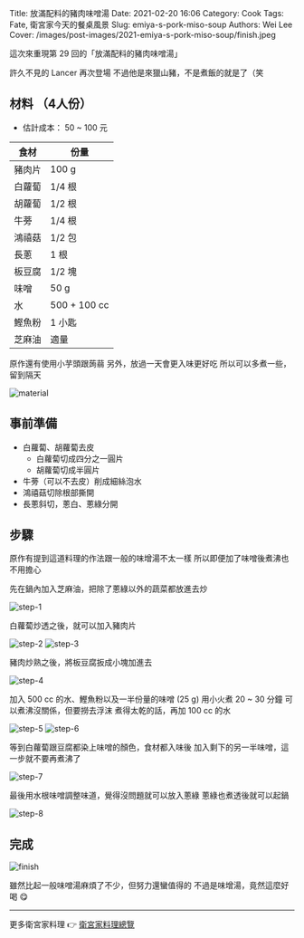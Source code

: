 Title: 放滿配料的豬肉味噌湯
Date: 2021-02-20 16:06
Category: Cook
Tags: Fate, 衛宮家今天的餐桌風景
Slug: emiya-s-pork-miso-soup
Authors: Wei Lee
Cover: /images/post-images/2021-emiya-s-pork-miso-soup/finish.jpeg

這次來重現第 29 回的「放滿配料的豬肉味噌湯」

<!--more-->

許久不見的 Lancer 再次登場
不過他是來獵山豬，不是煮飯的就是了（笑

## 材料 （4人份）
* 估計成本： 50 ~ 100 元

| 食材 | 份量 |
| --- | --- |
| 豬肉片 | 100 g|
| 白蘿蔔 | 1/4 根 |
| 胡蘿蔔 | 1/2 根 |
| 牛蒡 | 1/4 根 |
| 鴻禧菇 | 1/2 包 |
| 長蔥 | 1 根 |
| 板豆腐 | 1/2 塊 |
| 味噌 | 50 g |
| 水 | 500 + 100 cc |
| 鰹魚粉 | 1 小匙 |
| 芝麻油 | 適量 |

原作還有使用小芋頭跟蒟蒻
另外，放過一天會更入味更好吃
所以可以多煮一些，留到隔天

![material]({static}/images/post-images/2021-emiya-s-pork-miso-soup/material.jpeg)

## 事前準備
* 白蘿蔔、胡蘿蔔去皮
    * 白蘿蔔切成四分之一圓片
    * 胡蘿蔔切成半圓片
* 牛蒡（可以不去皮）削成細絲泡水
* 鴻禧菇切除根部撕開
* 長蔥斜切，蔥白、蔥綠分開

## 步驟
原作有提到這道料理的作法跟一般的味增湯不太一樣
所以即便加了味噌後煮沸也不用擔心

先在鍋內加入芝麻油，把除了蔥綠以外的蔬菜都放進去炒

![step-1]({static}/images/post-images/2021-emiya-s-pork-miso-soup/step-1.jpeg)

白蘿蔔炒透之後，就可以加入豬肉片

![step-2]({static}/images/post-images/2021-emiya-s-pork-miso-soup/step-2.jpeg)
![step-3]({static}/images/post-images/2021-emiya-s-pork-miso-soup/step-3.jpeg)

豬肉炒熟之後，將板豆腐扳成小塊加進去

![step-4]({static}/images/post-images/2021-emiya-s-pork-miso-soup/step-4.jpeg)

加入 500 cc 的水、鰹魚粉以及一半份量的味噌 (25 g)
用小火煮 20 ~ 30 分鐘
可以煮沸沒關係，但要撈去浮沫
煮得太乾的話，再加 100 cc 的水

![step-5]({static}/images/post-images/2021-emiya-s-pork-miso-soup/step-5.jpeg)
![step-6]({static}/images/post-images/2021-emiya-s-pork-miso-soup/step-6.jpeg)

等到白蘿蔔跟豆腐都染上味噌的顏色，食材都入味後
加入剩下的另一半味噌，這一步就不要再煮沸了

![step-7]({static}/images/post-images/2021-emiya-s-pork-miso-soup/step-7.jpeg)

最後用水根味噌調整味道，覺得沒問題就可以放入蔥綠
蔥綠也煮透後就可以起鍋

![step-8]({static}/images/post-images/2021-emiya-s-pork-miso-soup/step-8.jpeg)

## 完成
![finish]({static}/images/post-images/2021-emiya-s-pork-miso-soup/finish.jpeg)

雖然比起一般味噌湯麻煩了不少，但努力還蠻值得的
不過是味增湯，竟然這麼好喝 😋

---

更多衛宮家料理 👉 [衛宮家料理總覽]({filename}/pages/emiya-toc.md)
